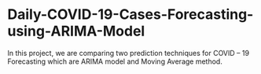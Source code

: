 # Daily-COVID-19-Cases-Forecasting-using-ARIMA-Model
In this project, we are comparing two prediction techniques for COVID – 19 Forecasting which are ARIMA model and Moving Average method.
